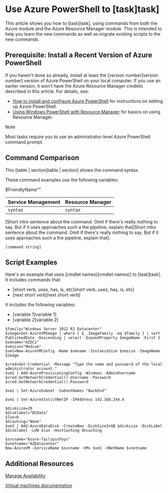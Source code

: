 <!--save a copy of this file to your local repo. It's important that you follow the naming conventions by starting with the service name, and use lowercase only for the file name. See "file-names-and-locations.md" under the "contributor-guide" folder in your repo.

Info to help you use the template are enclosed in the Markdown comments using the caret, hyphen, dash syntax. Delete these from your file.

Text not wrapped in comment syntax is intended to be used as is, or with updates enclosed in [  ]. Add the info and delete the bracket. 

Pay attention to spacing and indents. They affect formatting. 

--> 

<!--replace this with Properties and Tags sections. These are required sections. See "article-metadata.md" in under the "contributor-guide" folder in your repo. Attributes in each section can be placed on separate lines to make them easier to read and check-->

# Use Azure PowerShell to [task]task]
This article shows you how to [task]task], using commands from both the Azure module and the Azure Resource Manager module. This is intended to help you learn the new commands as well as migrate existing scripts to the new commands.

## Prerequisite: Install a Recent Version of Azure PowerShell
If you haven't done so already, install at least the [version number]version number] version of Azure PowerShell on your local computer. If you use an earlier version, it won't have the Azure Resource Manager cmdlets described in this article. For details, see:

* [How to install and configure Azure PowerShell](install-configure-powershell.md) for instructions on setting up Azure PowerShell.
* [Using Windows PowerShell with Resource Manager](powershell-azure-resource-manager.md) for basics on using Resource Manager.

> [!NOTE]
> Most tasks require you to use an administrator-level Azure PowerShell command prompt.
> 
> 
## Command Comparison
This [table | section]table | section] shows the command syntax.

<!--[optional image - to use an image in this article, add a folder with the same name as the article file name without extension, inside the Media folder of the repo. Use only this folder to store the images. Don't attempt to use a common folder to share images you want to use in more than 1 file.]
Then, use the following syntax to add a reference to the image in your article:
![](./media/name-of-file-without-extension/image-name-no-spaces.png)
-->

<!--if a command string uses variables, define the variables first, using the  following construction. In some cases the variable is straightforward and doesn't need much explanation. But parameters such as location and size can benefit from brief explanation or listing all accepted values:--> 

These command examples use the following variables:

$FriendlyName"<Describe value>"

<!-- if it makes more sense to present this in a table, use this. Otherwise, delete. The table won't render until it's in Github or published to Sandbox.-->

| Service Management | Resource Manager |
| --- | --- |
| `syntax` |`syntax` |

<!--if it makes more sense to present this one command block after the other instead of a table, use this. Otherwise, delete-->

[Short intro sentence about the command. Omit if there's really nothing to say. But if it uses approaches such a the pipeline, explain that]Short intro sentence about the command. Omit if there's really nothing to say. But if it uses approaches such a the pipeline, explain that]:

    [command string]

## Script Examples
Here's an example that uses [cmdlet names)]cmdlet names)] to [task]task]. It includes commands that:

* [short verb, uses, has, is, etc]short verb, uses, has, is, etc]
* [next short verb]next short verb] 

<!--include this statement if it uses variables that weren't introduced earlier--> It includes the following variables:

- [variable 1]variable 1]
- [variable 2]variable 2]

<!--This shows you how a recent example was presented as well as how it was formatted. Preceding each line with one tab or four spaces to format in a code block-->

    $family="Windows Server 2012 R2 Datacenter"
    $image=Get-AzureVMImage | where { $_.ImageFamily -eq $family } | sort PublishedDate -Descending | select -ExpandProperty ImageName -First 1
    $vmname="AZDC1"
    $vmsize="Medium"
    $vm1=New-AzureVMConfig -Name $vmname -InstanceSize $vmsize -ImageName $image

    $cred=Get-Credential -Message "Type the name and password of the local administrator account."
    $vm1 | Add-AzureProvisioningConfig -Windows -AdminUsername $cred.GetNetworkCredential().Username -Password $cred.GetNetworkCredential().Password

    $vm1 | Set-AzureSubnet -SubnetNames "BackEnd"

    $vm1 | Set-AzureStaticVNetIP -IPAddress 192.168.244.4

    $disksize=20
    $disklabel="DCData"
    $lun=0
    $hcaching="None"
    $vm1 | Add-AzureDataDisk -CreateNew -DiskSizeInGB $disksize -DiskLabel $disklabel -LUN $lun -HostCaching $hcaching

    $svcname="Azure-TailspinToys"
    $vnetname="AZDatacenter"
    New-AzureVM –ServiceName $svcname -VMs $vm1 -VNetName $vnetname


## Additional Resources
<!--At a minimum, include a link back to the migration task list article. Use the formats shown below. See create-links-markdown.md for more info -->
<!--use this format for links to other articles, such as the migration task list. -->
[Manage Availability](virtual-machines-manage-availability.md)

<!--To link to an ACOM page outside the /documentation/ subdomain (such as a pricing page, SLA page or anything else that is not a documentation article), use an absolute URL, but omit the locale:

    [link text](http://azure.microsoft.com/pricing/details/virtual-machines/)-->

<!--use this for URLs outside of ACOM. Be sure to locale, and if you're linking to the Azure library on MSDN, include the '/azure/' part of the URL-->
[Virtual machines documentation](https://msdn.microsoft.com/library/azure/jj156003.aspx)

